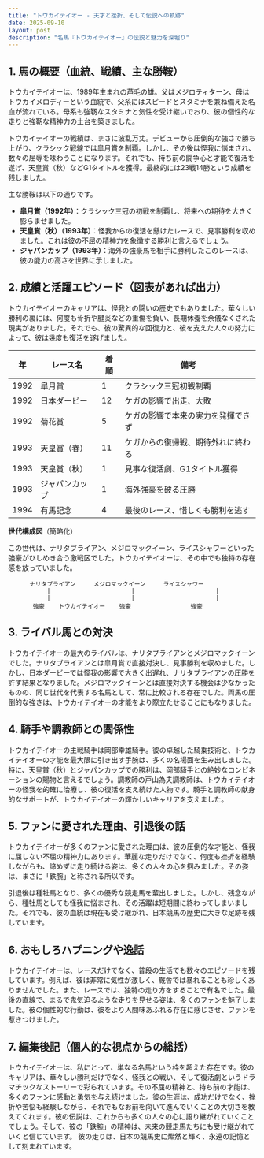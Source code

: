 ```yaml
---
title: "トウカイテイオー - 天才と挫折、そして伝説への軌跡"
date: 2025-09-10
layout: post
description: "名馬『トウカイテイオー』の伝説と魅力を深堀り"
---
```


## 1. 馬の概要（血統、戦績、主な勝鞍）

トウカイテイオーは、1989年生まれの芦毛の雄。父はメジロティターン、母はトウカイメロディーという血統で、父系にはスピードとスタミナを兼ね備えた名血が流れている。母系も強靭なスタミナと気性を受け継いでおり、彼の個性的な走りと強靭な精神力の土台を築きました。

トウカイテイオーの戦績は、まさに波乱万丈。デビューから圧倒的な強さで勝ち上がり、クラシック戦線では皐月賞を制覇。しかし、その後は怪我に悩まされ、数々の屈辱を味わうことになります。それでも、持ち前の闘争心と才能で復活を遂げ、天皇賞（秋）などG1タイトルを獲得。最終的には23戦14勝という成績を残しました。

主な勝鞍は以下の通りです。

* **皐月賞（1992年）**：クラシック三冠の初戦を制覇し、将来への期待を大きく膨らませました。
* **天皇賞（秋）（1993年）**：怪我からの復活を懸けたレースで、見事勝利を収めました。これは彼の不屈の精神力を象徴する勝利と言えるでしょう。
* **ジャパンカップ（1993年）**：海外の強豪馬を相手に勝利したこのレースは、彼の能力の高さを世界に示しました。


## 2. 成績と活躍エピソード（図表があれば出力）


トウカイテイオーのキャリアは、怪我との闘いの歴史でもありました。華々しい勝利の裏には、何度も骨折や腱炎などの重傷を負い、長期休養を余儀なくされた現実がありました。それでも、彼の驚異的な回復力と、彼を支えた人々の努力によって、彼は幾度も復活を遂げました。

| 年 | レース名           | 着順 | 備考                                                                   |
|---|--------------------|-----|------------------------------------------------------------------------|
| 1992 | 皐月賞             | 1   | クラシック三冠初戦制覇                                                    |
| 1992 | 日本ダービー         | 12  | ケガの影響で出走、大敗                                                  |
| 1992 | 菊花賞             | 5   | ケガの影響で本来の実力を発揮できず                                      |
| 1993 | 天皇賞（春）       | 11  | ケガからの復帰戦、期待外れに終わる                                      |
| 1993 | 天皇賞（秋）       | 1   | 見事な復活劇、G1タイトル獲得                                           |
| 1993 | ジャパンカップ       | 1   | 海外強豪を破る圧勝                                                      |
| 1994 | 有馬記念           | 4   | 最後のレース、惜しくも勝利を逃す                                        |


**世代構成図**（簡略化）

この世代は、ナリタブライアン、メジロマックイーン、ライスシャワーといった強豪がひしめき合う激戦区でした。トウカイテイオーは、その中でも独特の存在感を放っていました。


```
      ナリタブライアン     メジロマックイーン     ライスシャワー
           |                       |                       |
           |                       |                       |
       強豪    トウカイテイオー    強豪                 強豪
```



## 3. ライバル馬との対決

トウカイテイオーの最大のライバルは、ナリタブライアンとメジロマックイーンでした。ナリタブライアンとは皐月賞で直接対決し、見事勝利を収めました。しかし、日本ダービーでは怪我の影響で大きく出遅れ、ナリタブライアンの圧勝を許す結果となりました。メジロマックイーンとは直接対決する機会は少なかったものの、同じ世代を代表する名馬として、常に比較される存在でした。両馬の圧倒的な強さは、トウカイテイオーの才能をより際立たせることにもなりました。


## 4. 騎手や調教師との関係性

トウカイテイオーの主戦騎手は岡部幸雄騎手。彼の卓越した騎乗技術と、トウカイテイオーの才能を最大限に引き出す手腕は、多くの名場面を生み出しました。特に、天皇賞（秋）とジャパンカップでの勝利は、岡部騎手との絶妙なコンビネーションの賜物と言えるでしょう。調教師の戸山為夫調教師は、トウカイテイオーの怪我を的確に治療し、彼の復活を支え続けた人物です。騎手と調教師の献身的なサポートが、トウカイテイオーの輝かしいキャリアを支えました。


## 5. ファンに愛された理由、引退後の話

トウカイテイオーが多くのファンに愛された理由は、彼の圧倒的な才能と、怪我に屈しない不屈の精神力にあります。華麗な走りだけでなく、何度も挫折を経験しながらも、諦めずに走り続ける姿は、多くの人々の心を掴みました。その姿は、まさに「鉄腕」と称される所以です。

引退後は種牡馬となり、多くの優秀な競走馬を輩出しました。しかし、残念ながら、種牡馬としても怪我に悩まされ、その活躍は短期間に終わってしまいました。それでも、彼の血統は現在も受け継がれ、日本競馬の歴史に大きな足跡を残しています。


## 6. おもしろハプニングや逸話

トウカイテイオーは、レースだけでなく、普段の生活でも数々のエピソードを残しています。例えば、彼は非常に気性が激しく、厩舎では暴れることも珍しくありませんでした。また、レースでは、独特の走り方をすることで有名でした。最後の直線で、まるで鬼気迫るような走りを見せる姿は、多くのファンを魅了しました。彼の個性的な行動は、彼をより人間味あふれる存在に感じさせ、ファンを惹きつけました。


## 7. 編集後記（個人的な視点からの総括）

トウカイテイオーは、私にとって、単なる名馬という枠を超えた存在です。彼のキャリアは、華々しい勝利だけでなく、怪我との戦い、そして復活劇というドラマチックなストーリーで彩られています。その不屈の精神と、持ち前の才能は、多くのファンに感動と勇気を与え続けました。彼の生涯は、成功だけでなく、挫折や苦悩も経験しながら、それでもなお前を向いて進んでいくことの大切さを教えてくれます。彼の伝説は、これからも多くの人々の心に語り継がれていくことでしょう。そして、彼の「鉄腕」の精神は、未来の競走馬たちにも受け継がれていくと信じています。  彼の走りは、日本の競馬史に燦然と輝く、永遠の記憶として刻まれています。
